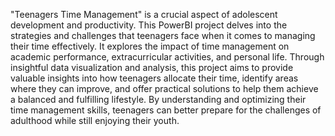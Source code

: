 "Teenagers Time Management" is a crucial aspect of adolescent development and productivity. This PowerBI project delves into the strategies and challenges that teenagers face when it comes to managing their time effectively. It explores the impact of time management on academic performance, extracurricular activities, and personal life. Through insightful data visualization and analysis, this project aims to provide valuable insights into how teenagers allocate their time, identify areas where they can improve, and offer practical solutions to help them achieve a balanced and fulfilling lifestyle. By understanding and optimizing their time management skills, teenagers can better prepare for the challenges of adulthood while still enjoying their youth.





